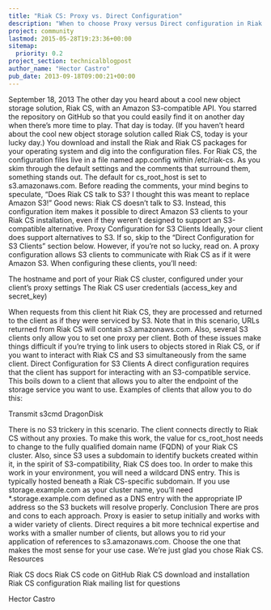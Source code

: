 ```yaml
---
title: "Riak CS: Proxy vs. Direct Configuration"
description: "When to choose Proxy versus Direct configuration in Riak CS."
project: community
lastmod: 2015-05-28T19:23:36+00:00
sitemap:
  priority: 0.2
project_section: technicalblogpost
author_name: "Hector Castro"
pub_date: 2013-09-18T09:00:21+00:00
---
```

September 18, 2013
The other day you heard about a cool new object storage solution, Riak CS, with an Amazon S3-compatible API. You starred the repository on GitHub so that you could easily find it on another day when there’s more time to play.
That day is today.
(If you haven’t heard about the cool new object storage solution called Riak CS, today is your lucky day.)
You download and install the Riak and Riak CS packages for your operating system and dig into the configuration files. For Riak CS, the configuration files live in a file named app.config within /etc/riak-cs.
As you skim through the default settings and the comments that surround them, something stands out. The default for cs\_root\_host is set to s3.amazonaws.com. Before reading the comments, your mind begins to speculate, “Does Riak CS talk to S3? I thought this was meant to replace Amazon S3!”
Good news: Riak CS doesn’t talk to S3.
Instead, this configuration item makes it possible to direct Amazon S3 clients to your Riak CS installation, even if they weren’t designed to support an S3-compatible alternative.
Proxy Configuration for S3 Clients
Ideally, your client does support alternatives to S3. If so, skip to the “Direct Configuration for S3 Clients” section below. However, if you’re not so lucky, read on.
A proxy configuration allows S3 clients to communicate with Riak CS as if it were Amazon S3. When configuring these clients, you’ll need:

The hostname and port of your Riak CS cluster, configured under your client’s proxy settings
The Riak CS user credentials (access\_key and secret\_key)

When requests from this client hit Riak CS, they are processed and returned to the client as if they were serviced by S3.
Note that in this scenario, URLs returned from Riak CS will contain s3.amazonaws.com. Also, several S3 clients only allow you to set one proxy per client. Both of these issues make things difficult if you’re trying to link users to objects stored in Riak CS, or if you want to interact with Riak CS and S3 simultaneously from the same client.
Direct Configuration for S3 Clients
A direct configuration requires that the client has support for interacting with an S3-compatible service. This boils down to a client that allows you to alter the endpoint of the storage service you want to use.
Examples of clients that allow you to do this:

Transmit
s3cmd
DragonDisk

There is no S3 trickery in this scenario. The client connects directly to Riak CS without any proxies. To make this work, the value for cs\_root\_host needs to change to the fully qualified domain name (FQDN) of your Riak CS cluster.
Also, since S3 uses a subdomain to identify buckets created within it, in the spirit of S3-compatibility, Riak CS does too. In order to make this work in your environment, you will need a wildcard DNS entry. This is typically hosted beneath a Riak CS-specific subdomain. If you use storage.example.com as your cluster name, you’ll need \*.storage.example.com defined as a DNS entry with the appropriate IP address so the S3 buckets will resolve properly.
Conclusion
There are pros and cons to each approach. Proxy is easier to setup initially and works with a wider variety of clients. Direct requires a bit more technical expertise and works with a smaller number of clients, but allows you to rid your application of references to s3.amazonaws.com.
Choose the one that makes the most sense for your use case. We’re just glad you chose Riak CS.
Resources

Riak CS docs
Riak CS code on GitHub
Riak CS download and installation
Riak CS configuration
Riak mailing list for questions

Hector Castro
